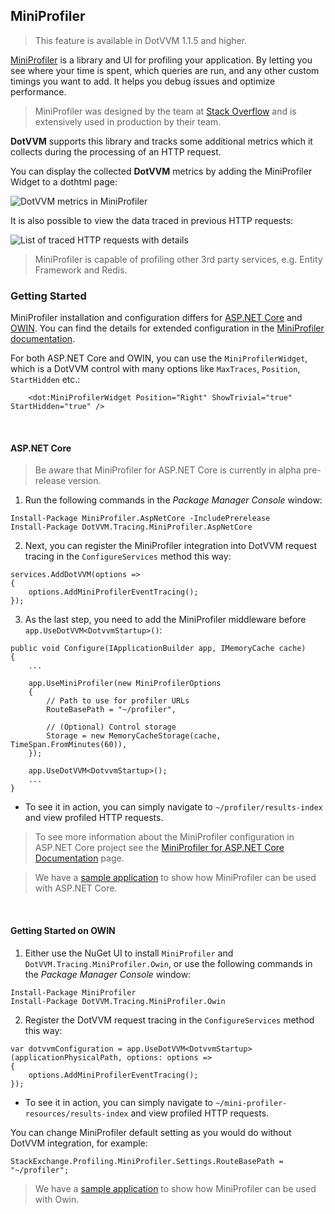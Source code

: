 ## MiniProfiler

> This feature is available in DotVVM 1.1.5 and higher.

[MiniProfiler](http://miniprofiler.com/dotnet/) is a library and UI for profiling your application. By letting you see where your time is spent, which queries are run, 
and any other custom timings you want to add. It helps you debug issues and optimize performance.

> MiniProfiler was designed by the team at [Stack Overflow](https://stackoverflow.com/) and is extensively used in production by their team.

**DotVVM** supports this library and tracks some additional metrics which it collects during the processing of an HTTP request.

You can display the collected **DotVVM** metrics by adding the MiniProfiler Widget to a dothtml page:

<img src="{imageDir}advanced-miniprofiler-widget.png" alt="DotVVM metrics in MiniProfiler" class="img-responsive" /> 

It is also possible to view the data traced in previous HTTP requests:

<img src="{imageDir}advanced-miniprofiler-page.png" alt="List of traced HTTP requests with details" class="img-responsive" />

> MiniProfiler is capable of profiling other 3rd party services, e.g. Entity Framework and Redis.

### Getting Started

MiniProfiler installation and configuration differs for [ASP.NET Core](#AspNetCore) and [OWIN](#Owin). You can find the details for extended configuration 
in the [MiniProfiler documentation](http://miniprofiler.com/dotnet/).

For both ASP.NET Core and OWIN, you can use the `MiniProfilerWidget`, which is a DotVVM control with many options like `MaxTraces`, `Position`, `StartHidden` etc.:

```DOTHTML
    <dot:MiniProfilerWidget Position="Right" ShowTrivial="true" StartHidden="true" />
```

<br />

#### <a name="AspNetCore"></a>ASP.NET Core

> Be aware that MiniProfiler for ASP.NET Core is currently in alpha pre-release version.

1. Run the following commands in the _Package Manager Console_ window:

```
Install-Package MiniProfiler.AspNetCore -IncludePrerelease
Install-Package DotVVM.Tracing.MiniProfiler.AspNetCore
```

2. Next, you can register the MiniProfiler integration into DotVVM request tracing in the `ConfigureServices` method this way:

```CSHARP
services.AddDotVVM(options =>
{
    options.AddMiniProfilerEventTracing();
});
```

3. As the last step, you need to add the MiniProfiler middleware before `app.UseDotVVM<DotvvmStartup>()`:

```CSHARP
public void Configure(IApplicationBuilder app, IMemoryCache cache)
{
    ...

    app.UseMiniProfiler(new MiniProfilerOptions
    {
        // Path to use for profiler URLs
        RouteBasePath = "~/profiler",

        // (Optional) Control storage
        Storage = new MemoryCacheStorage(cache, TimeSpan.FromMinutes(60)),
    });
    
    app.UseDotVVM<DotvvmStartup>();
    ...
}
```

* To see it in action, you can simply navigate to `~/profiler/results-index` and view profiled HTTP requests.

> To see more information about the MiniProfiler configuration in ASP.NET Core project see the
[MiniProfiler for ASP.NET Core Documentation](http://miniprofiler.com/dotnet/AspDotNetCore) page.

> We have a [sample application](https://github.com/riganti/dotvvm-tracing/tree/master/samples/DotVVM.Samples.MiniProfiler.AspNetCore) to show how MiniProfiler can be used with ASP.NET Core.

<br />

#### <a name="Owin"></a>Getting Started on OWIN

1. Either use the NuGet UI to install `MiniProfiler` and `DotVVM.Tracing.MiniProfiler.Owin`, or use the following commands in the _Package Manager Console_ window:

```
Install-Package MiniProfiler
Install-Package DotVVM.Tracing.MiniProfiler.Owin
```

2. Register the DotVVM request tracing in the `ConfigureServices` method this way:

```CSHARP
var dotvvmConfiguration = app.UseDotVVM<DotvvmStartup>(applicationPhysicalPath, options: options =>
{
    options.AddMiniProfilerEventTracing();
});
```

* To see it in action, you can simply navigate to `~/mini-profiler-resources/results-index` and view profiled HTTP requests.

You can change MiniProfiler default setting as you would do without DotVVM integration, for example:

```CSHARP
StackExchange.Profiling.MiniProfiler.Settings.RouteBasePath = "~/profiler";
```

> We have a [sample application](https://github.com/riganti/dotvvm-tracing/tree/master/samples/DotVVM.Samples.MiniProfiler.Owin) to show how MiniProfiler can be used with Owin. 
